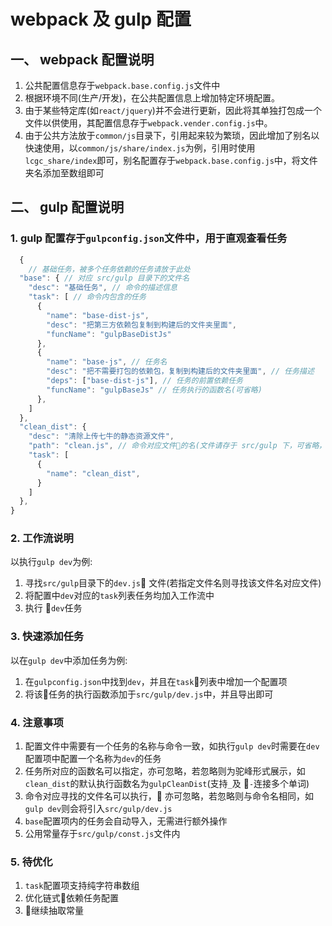 # webpack 及 gulp 配置

## 一、 webpack 配置说明

1.  公共配置信息存于`webpack.base.config.js`文件中
2.  根据环境不同(生产/开发)，在公共配置信息上增加特定环境配置。
3.  由于某些特定库(如`react/jquery`)并不会进行更新，因此将其单独打包成一个文件以供使用，其配置信息存于`webpack.vender.config.js`中。
4.  由于公共方法放于`common/js`目录下，引用起来较为繁琐，因此增加了别名以快速使用，以`common/js/share/index.js`为例，引用时使用`lcgc_share/index`即可，别名配置存于`webpack.base.config.js`中，将文件夹名添加至数组即可

## 二、 gulp 配置说明

### 1. gulp 配置存于`gulpconfig.json`文件中，用于直观查看任务

```javascript
  {
    // 基础任务，被多个任务依赖的任务请放于此处
  "base": { // 对应 src/gulp 目录下的文件名
    "desc": "基础任务", // 命令的描述信息
    "task": [ // 命令内包含的任务
      {
        "name": "base-dist-js",
        "desc": "把第三方依赖包复制到构建后的文件夹里面",
        "funcName": "gulpBaseDistJs"
      },
      {
        "name": "base-js", // 任务名
        "desc": "把不需要打包的依赖包，复制到构建后的文件夹里面", // 任务描述
        "deps": ["base-dist-js"], // 任务的前置依赖任务
        "funcName": "gulpBaseJs" // 任务执行的函数名(可省略)
      },
    ]
  },
  "clean_dist": {
    "desc": "清除上传七牛的静态资源文件",
    "path": "clean.js", // 命令对应文件的名(文件请存于 src/gulp 下，可省略，默认取命令名)
    "task": [
      {
        "name": "clean_dist",
      }
    ]
  },
}
```

### 2. 工作流说明

以执行`gulp dev`为例:

1.  寻找`src/gulp`目录下的`dev.js` 文件(若指定文件名则寻找该文件名对应文件)
2.  将配置中`dev`对应的`task`列表任务均加入工作流中
3.  执行 `dev`任务

### 3. 快速添加任务

以在`gulp dev`中添加任务为例:

1. 在`gulpconfig.json`中找到`dev`，并且在`task`列表中增加一个配置项
2. 将该任务的执行函数添加于`src/gulp/dev.js`中，并且导出即可

### 4. 注意事项

1.  配置文件中需要有一个任务的名称与命令一致，如执行`gulp dev`时需要在`dev`配置项中配置一个名称为`dev`的任务
2.  任务所对应的函数名可以指定，亦可忽略，若忽略则为驼峰形式展示，如`clean_dist`的默认执行函数名为`gulpCleanDist`(支持`_`及 `-`连接多个单词)
3.  命令对应寻找的文件名可以执行， 亦可忽略，若忽略则与命令名相同，如`gulp dev`则会将引入`src/gulp/dev.js`
4. `base`配置项内的任务会自动导入，无需进行额外操作
5. 公用常量存于`src/gulp/const.js`文件内

### 5. 待优化

1. `task`配置项支持纯字符串数组
2. 优化链式依赖任务配置
3. 继续抽取常量
